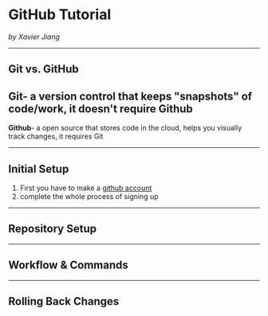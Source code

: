 # GitHub Tutorial

_by Xavier Jiang_

---
## Git vs. GitHub
**Git**- a version control that keeps "snapshots" of code/work, it doesn't require Github
---
**Github**- a open source that stores code in the cloud, helps you visually track changes, it requires Git 


---
## Initial Setup
1) First you have to make a [github account](https://github.com/)
2) complete the whole process of signing up 


---
## Repository Setup



---
## Workflow & Commands



---
## Rolling Back Changes